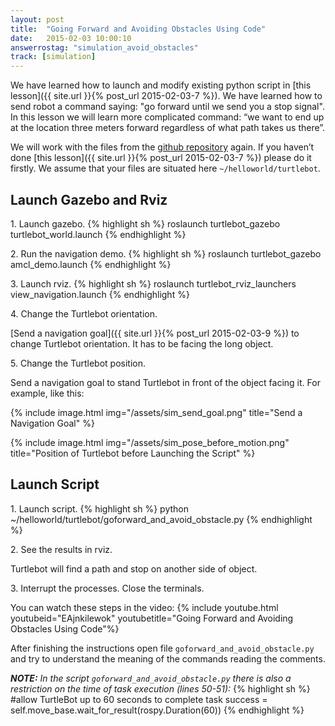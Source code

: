 ```yaml
---
layout: post
title:  "Going Forward and Avoiding Obstacles Using Code"
date:   2015-02-03 10:00:10
answerrostag: "simulation_avoid_obstacles"
track: [simulation]
---
```


We have learned how to launch and modify existing python script in [this lesson]({{ site.url }}{% post_url 2015-02-03-7 %}). We have learned how to send robot a command saying: "go forward until we send you a stop signal". In this lesson we will learn more complicated command: “we want to end up at the location three meters forward regardless of what path takes us there”.

We will work with the files from the [github repository](https://github.com/markwsilliman/turtlebot/) again. If you haven’t done [this lesson]({{ site.url }}{% post_url 2015-02-03-7 %}) please do it firstly. We assume that your files are situated here `~/helloworld/turtlebot`.

## Launch Gazebo and Rviz

1\. Launch gazebo.
{% highlight sh %}
roslaunch turtlebot_gazebo turtlebot_world.launch
{% endhighlight %}

2\. Run the navigation demo.
{% highlight sh %}
roslaunch turtlebot_gazebo amcl_demo.launch
{% endhighlight %}

3\. Launch rviz.
{% highlight sh %}
roslaunch turtlebot_rviz_launchers view_navigation.launch
{% endhighlight %}

4\. Change the Turtlebot orientation.

[Send a navigation goal]({{ site.url }}{% post_url 2015-02-03-9 %}) to change Turtlebot orientation. It has to be facing the long object.

5\. Change the Turtlebot position.

Send a navigation goal to stand Turtlebot in front of the object facing it. For example, like this:

{% include image.html img="/assets/sim_send_goal.png" title="Send a Navigation Goal" %}

{% include image.html img="/assets/sim_pose_before_motion.png" title="Position of Turtlebot before Launching the Script" %}

## Launch Script

1\. Launch script.
{% highlight sh %}
python ~/helloworld/turtlebot/goforward_and_avoid_obstacle.py
{% endhighlight %}

2\. See the results in rviz.

Turtlebot will find a path and stop on another side of object.

3\. Interrupt the processes. Close the terminals.

You can watch these steps in the video:
{% include youtube.html youtubeid="EAjnkilewok" youtubetitle="Going Forward and Avoiding Obstacles Using Code"%}

After finishing the instructions open file `goforward_and_avoid_obstacle.py` and try to understand the meaning of the commands reading the comments.

***NOTE:*** *In the script `goforward_and_avoid_obstacle.py` there is also a restriction on the time of task execution (lines 50-51):*
{% highlight sh %}
#allow TurtleBot up to 60 seconds to complete task
success = self.move_base.wait_for_result(rospy.Duration(60))
{% endhighlight %}
